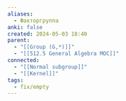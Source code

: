 ```yaml
---
aliases:
  - Факторгруппа
anki: false
created: 2024-05-03 18:40
parent:
  - "[[Group (G,*)]]"
  - "[[512.5 General Algebra MOC]]"
connected:
  - "[[Normal subgroup]]"
  - "[[Kernel]]"
tags:
  - fix/empty
---
```

